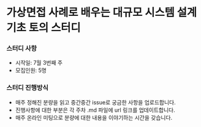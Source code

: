 # 가상면접 사례로 배우는 대규모 시스템 설계 기초 토의 스터디

### 스터디 사항
+ 시작일: 7월 3번째 주
+ 모집인원: 5명

### 스터디 진행방식
+ 매주 정해진 분량을 읽고 중간중간 issue로 궁금한 사항을 업로드합니다.
+ 진행사항에 대한 부분은 각 주차 .md 파일에 url 링크를 업데이트합니다.
+ 매주 온라인 미팅으로 분량에 대한 내용을 이야기하는 시간을 갖습니다.
